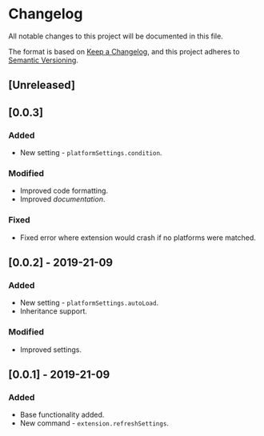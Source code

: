 # Changelog
All notable changes to this project will be documented in this file.

The format is based on [Keep a Changelog](https://keepachangelog.com/en/1.0.0/),
and this project adheres to [Semantic Versioning](https://semver.org/spec/v2.0.0.html).

## [Unreleased]

## [0.0.3]
### Added
  - New setting - `platformSettings.condition`.

### Modified
  - Improved code formatting.
  - Improved *documentation*.

### Fixed
  - Fixed error where extension would crash if no platforms were matched.

## [0.0.2] - 2019-21-09
### Added
  - New setting - `platformSettings.autoLoad`.
  - Inheritance support.

### Modified
  - Improved settings.

## [0.0.1] - 2019-21-09
### Added
  - Base functionality added.
  - New command - `extension.refreshSettings`.
